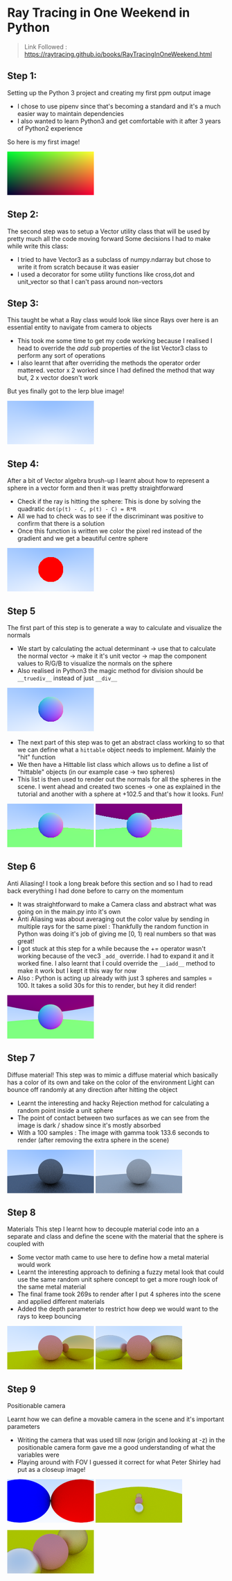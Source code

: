 # Ray Tracing in One Weekend in Python 

> Link Followed : https://raytracing.github.io/books/RayTracingInOneWeekend.html

## Step 1:
Setting up the Python 3 project and creating my first ppm output image
* I chose to use pipenv since that's becoming a standard and it's a much easier way to maintain dependencies 
* I also wanted to learn Python3 and get comfortable with it after 3 years of Python2 experience

So here is my first image!

![Hello World Image Output](images/python_hello_world_ppm_0.png)

## Step 2:
The second step was to setup a Vector utility class that will be used by pretty much all the code moving forward
Some decisions I had to make while write this class:
* I tried to have Vector3 as a subclass of numpy.ndarray but chose to write it from scratch because it was easier
* I used a decorator for some utility functions like cross,dot and unit_vector so that I can't pass around non-vectors

## Step 3:
This taught be what a Ray class would look like since Rays over here is an essential entity to navigate
from camera to objects
* This took me some time to get my code working because I realised I head to override the _add_ _sub_ properties of the
list Vector3 class to perform any sort of operations 
* I also learnt that after overriding the methods the operator order mattered. vector x 2 worked since I had defined the method 
that way but, 2 x vector doesn't work

But yes finally got to the lerp blue image! 

![Lerp Ray Camera Image](images/ray_camera_background.png)

## Step 4:
After a bit of Vector algebra brush-up I learnt about how to represent a sphere in a vector form and then it was pretty straightforward 

* Check if the ray is hitting the sphere: This is done by solving the quadratic `dot(p(t) - C, p(t) - C) = R*R`
* All we had to check was to see if the discriminant was positive to confirm that there is a solution 
* Once this function is written we color the pixel red instead of the gradient and we get a beautiful centre sphere 

![FirstSphere](images/ray_camera_background_sphere.png)

## Step 5
The first part of this step is to generate a way to calculate and visualize the normals 
* We start by calculating the actual determinant -> use that to calculate the normal vector -> make it it's unit vector 
-> map the component values to R/G/B to visualize the normals on the sphere
* Also realised in Python3 the magic method for division should be `__truediv__` instead of just `__div__` 

![Sphere_Normal](images/ray_camera_background_sphere_normal.png)

* The next part of this step was to get an abstract class working to so that we can define what a `hittable` object needs
to implement. Mainly the "hit" function
* We then have a Hittable list class which allows us to define a list of "hittable" objects (in our example case -> two spheres)
* This list is then used to render out the normals for all the spheres in the scene. I went ahead and created two scenes -> one as 
explained in the tutorial and another with a sphere at +102.5 and that's how it looks. Fun! 

![Two Spheres](images/two_spheres_normal.png)     ![Three Spheres](images/three_spheres_normal.png)

## Step 6 
Anti Aliasing! 
I took a long break before this section and so I had to read back everything I had done before to carry on the momentum

* It was straightforward to make a Camera class and abstract what was going on in the main.py into it's own
* Anti Aliasing was about averaging out the color value by sending in multiple rays for the same pixel : Thankfully the random function in Python
was doing it's job of giving me [0, 1) real numbers so that was great! 
* I got stuck at this step for a while because the += operator wasn't working because of the vec3 `_add_` override. 
I had to expand it and it worked fine. I also learnt that I could override the `__iadd__` method to make it work but I kept it this way for now
* Also : Python is acting up already with just 3 spheres and samples = 100. It takes a solid 30s for this to render, but hey it did render! 

![Anti Aliasing](images/anti_aliasing.png)

## Step 7 
Diffuse material! 
This step was to mimic a diffuse material which basically has a color of its own and take on the color of the environment
Light can bounce off randomly at any direction after hitting the object

* Learnt the interesting and hacky Rejection method for calculating a random point inside a unit sphere
* The point of contact between two surfaces as we can see from the image is dark / shadow since it's mostly absorbed
* With a 100 samples : The image with gamma took 133.6 seconds to render (after removing the extra sphere in the scene)

![Diffuse without Gamma](images/diffuse_without_gamma.png)    ![Diffuse With Gamma](images/diffuse_with_gamma.png)

## Step 8 
Materials 
This step I learnt how to decouple material code into an a separate and class and define the scene with the material that
the sphere is coupled with

* Some vector math came to use here to define how a metal material would work
* Learnt the interesting approach to defining a fuzzy metal look that could use the same random unit sphere concept to get a more rough 
look of the same metal material
* The final frame took 269s to render after I put 4 spheres into the scene and applied different materials
* Added the depth parameter to restrict how deep we would want to the rays to keep bouncing


![3 Spheres with Material Class](images/material_class_3_spheres.png)    ![4 Spheres with metal](images/material_class_4_spheres.png)

## Step 9
Positionable camera

Learnt how we can define a movable camera in the scene and it's important parameters

* Writing the camera that was used till now (origin and looking at -z) in the positionable camera form gave me a good understanding of what the variables were
* Playing around with FOV I guessed it correct for what Peter Shirley had put as a closeup image! 

![Initial Camera Test](images/positionable_camera_first.png)    ![Camera position 1](images/positionable_camera_change_view_1.png)

![Much Lesser FOV](images/positionable_camera_change_view_2.png)